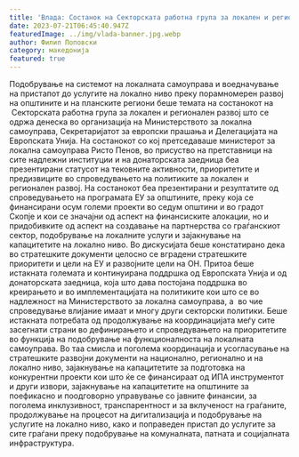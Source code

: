 ```yaml
---
title: 'Влада: Состанок на Секторската работна група за локален и регионален развој - 20 ЈУЛИ 2023'
date: 2023-07-21T06:45:40.947Z
featuredImage: ../img/vlada-banner.jpg.webp
author: Филип Поповски
category: македонија
featured: true
---
```

Подобрување на системот на локалната самоуправа и воедначување на пристапот до услугите на локално ниво преку порамномерен развој на општините и на планските региони беше темата на состанокот на  Секторската работна група за локален и регионален развој што се одржа денеска во организација на Министерството за локална самоуправа, Секретаријатот за европски прашања и Делегацијата на Европската Унија.
На состанокот со кој претседаваше министерот за локална самоуправа Ристо Пенов, во присуство на претставници на сите надлежни институции и на донаторската заедница беа презентирани статусот на тековните активности, приоритетите и предизвиците во спроведувањето на политиките за локален и регионален развој. На состанокот беа презентирани и резултатите од спроведувањето на програмата ЕУ за општините, преку која се финансирани осум големи проекти во седум општини и во градот Скопје и кои се значајни од аспект на финансиските алокации, но и придобивките од аспект на создавање на партнерства со граѓанскиот сектор, подобрување на локалните услуги и зајакнување на капацитетите на локално ниво.
Во дискусијата беше констатирано дека во стратешките документи целосно се вградени стратешките приоритети и цели на ЕУ и развојните цели на ОН. Притоа беше истакната големата и континуирана поддршка од Европската Унија и од донаторската заедница, која што дава постојана поддршка во креирањето и во имплементацијата на политиките кои што се во надлежност на Министерството за локална самоуправа, а  во чие спроведување влијание имаат и многу други секторски политики.
Беше истакната потребата од продолжување на координацијата меѓу сите засегнати страни во дефинирањето и спроведувањето на приоритетите во функција на подобрување на функционалноста на локалната самоуправа. Во таа смисла и поголема координација и усогласување на стратешките развојни документи на национално, регионално и на локално ниво, зајакнување на капацитетите за подготовка на конкурентни проекти кои што ќе се финансираат од ИПА инструментот и други извори, зајакнување на капацитетите на општините за поефикасно и поодговорно управување со јавните финансии, за поголема инклузивност, транспарентност и за вклученост на граѓаните, продолжување на процесот на дигитализација и подобрување на услугите на локално ниво, како и поправеден пристап до услугите за сите граѓани преку подобрување на комуналната, патната и социјалната инфраструктура.
 
